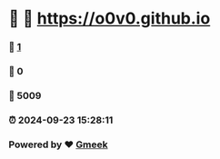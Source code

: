 # 🌸  :link: https://o0v0.github.io 
### :page_facing_up: [1](https://o0v0.github.io/tag.html) 
### :speech_balloon: 0 
### :hibiscus: 5009 
### :alarm_clock: 2024-09-23 15:28:11 
### Powered by :heart: [Gmeek](https://github.com/Meekdai/Gmeek)
